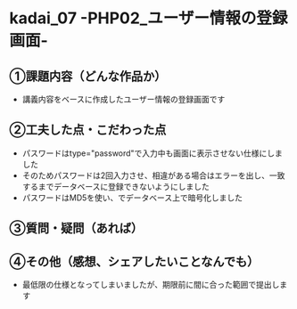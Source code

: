 # kadai_07 -PHP02_ユーザー情報の登録画面-

## ①課題内容（どんな作品か）
- 講義内容をベースに作成したユーザー情報の登録画面です

## ②工夫した点・こだわった点
- パスワードはtype="password"で入力中も画面に表示させない仕様にしました
- そのためパスワードは2回入力させ、相違がある場合はエラーを出し、一致するまでデータベースに登録できないようにしました
- パスワードはMD5を使い、でデータベース上で暗号化しました

## ③質問・疑問（あれば）

## ④その他（感想、シェアしたいことなんでも）
- 最低限の仕様となってしまいましたが、期限前に間に合った範囲で提出します
